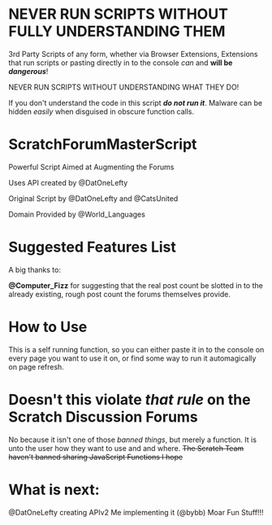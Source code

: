 # NEVER RUN SCRIPTS WITHOUT FULLY UNDERSTANDING THEM
3rd Party Scripts of any form, whether via Browser Extensions, Extensions that run scripts or pasting directly in to the console *can* and **will be** ***dangerous***! 

NEVER RUN SCRIPTS WITHOUT UNDERSTANDING WHAT THEY DO!

If you don't understand the code in this script ***do not run it***. Malware can be hidden *easily* when disguised in obscure function calls.

# ScratchForumMasterScript
Powerful Script Aimed at Augmenting the Forums

Uses API created by @DatOneLefty

Original Script by @DatOneLefty and @CatsUnited

Domain Provided by @World_Languages

# Suggested Features List
A big thanks to:

**@Computer_Fizz** for suggesting that the real post count be slotted in to the already existing, rough post count the forums themselves provide.


# How to Use
This is a self running function, so you can either paste it in to the console on every page you want to use it on, or find some way to run it automagically on page refresh.

# Doesn't this violate *that rule* on the Scratch Discussion Forums
No because it isn't one of those *banned things*, but merely a function. It is unto the user how they want to use and and where.
~~The Scratch Team haven't banned sharing JavaScript Functions I hope~~

# What is next:
@DatOneLefty creating APIv2
Me implementing it (@bybb)
Moar Fun Stuff!!!
